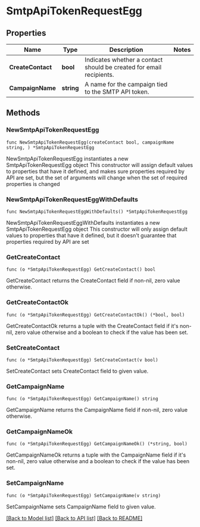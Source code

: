 # SmtpApiTokenRequestEgg

## Properties

Name | Type | Description | Notes
------------ | ------------- | ------------- | -------------
**CreateContact** | **bool** | Indicates whether a contact should be created for email recipients. | 
**CampaignName** | **string** | A name for the campaign tied to the SMTP API token. | 

## Methods

### NewSmtpApiTokenRequestEgg

`func NewSmtpApiTokenRequestEgg(createContact bool, campaignName string, ) *SmtpApiTokenRequestEgg`

NewSmtpApiTokenRequestEgg instantiates a new SmtpApiTokenRequestEgg object
This constructor will assign default values to properties that have it defined,
and makes sure properties required by API are set, but the set of arguments
will change when the set of required properties is changed

### NewSmtpApiTokenRequestEggWithDefaults

`func NewSmtpApiTokenRequestEggWithDefaults() *SmtpApiTokenRequestEgg`

NewSmtpApiTokenRequestEggWithDefaults instantiates a new SmtpApiTokenRequestEgg object
This constructor will only assign default values to properties that have it defined,
but it doesn't guarantee that properties required by API are set

### GetCreateContact

`func (o *SmtpApiTokenRequestEgg) GetCreateContact() bool`

GetCreateContact returns the CreateContact field if non-nil, zero value otherwise.

### GetCreateContactOk

`func (o *SmtpApiTokenRequestEgg) GetCreateContactOk() (*bool, bool)`

GetCreateContactOk returns a tuple with the CreateContact field if it's non-nil, zero value otherwise
and a boolean to check if the value has been set.

### SetCreateContact

`func (o *SmtpApiTokenRequestEgg) SetCreateContact(v bool)`

SetCreateContact sets CreateContact field to given value.


### GetCampaignName

`func (o *SmtpApiTokenRequestEgg) GetCampaignName() string`

GetCampaignName returns the CampaignName field if non-nil, zero value otherwise.

### GetCampaignNameOk

`func (o *SmtpApiTokenRequestEgg) GetCampaignNameOk() (*string, bool)`

GetCampaignNameOk returns a tuple with the CampaignName field if it's non-nil, zero value otherwise
and a boolean to check if the value has been set.

### SetCampaignName

`func (o *SmtpApiTokenRequestEgg) SetCampaignName(v string)`

SetCampaignName sets CampaignName field to given value.



[[Back to Model list]](../README.md#documentation-for-models) [[Back to API list]](../README.md#documentation-for-api-endpoints) [[Back to README]](../README.md)


